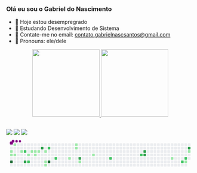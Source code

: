 ### Olá eu sou o Gabriel do Nascimento 

- 🔭 Hoje estou desempregrado
- 🌱 Estudando Desenvolvimento de Sistema
- 👯 Contate-me no email: contato.gabrielnascsantos@gmail.com
- 🤔 Pronouns: ele/dele
<div align="center">
  <a href="https://github.com/GabrieldoNascimentoSantos">
  <img height="180em" src="https://github-readme-stats.vercel.app/api?username=GabrieldoNascimentoSantos&show_icons=true&theme=dark&include_all_commits=true&count_private=true"/>
  <img height="180em" src="https://github-readme-stats.vercel.app/api/top-langs/?username=GabrieldoNascimentoSantos&layout=compact&langs_count=7&theme=dark"/>
    </div>
  
  ##

  <div>
  <a href="https://instagram.com/nascimento__biel" target="_blank"><img src="https://img.shields.io/badge/-Instagram-%23E4405F?style=for-the-badge&logo=instagram&logoColor=white" target="_blank"></a>
  <a href = "mailto:contato.gabrielnascsantos@gmail.com"><img src="https://img.shields.io/badge/-Gmail-%23333?style=for-the-badge&logo=gmail&logoColor=white" target="_blank"></a>
  <a href="https://www.linkedin.com/in/gabriel-nascimento-034242247" target="_blank"><img src="https://img.shields.io/badge/-LinkedIn-%230077B5?style=for-the-badge&logo=linkedin&logoColor=white" target="_blank"></a> 
  <svg viewBox="-16 -32 880 192" width="880" height="192" xmlns="http://www.w3.org/2000/svg"><desc>Generated with https://github.com/Platane/snk</desc><style>@keyframes c0{.32%{fill:var(--c1)}.34%,to{fill:var(--ce)}}@keyframes c1{1.66%{fill:var(--c1)}1.68%,to{fill:var(--ce)}}@keyframes c2{2%{fill:var(--c1)}2.02%,to{fill:var(--ce)}}@keyframes c3{95.64%{fill:var(--c4)}95.66%,to{fill:var(--ce)}}@keyframes c4{.66%{fill:var(--c1)}.68%,to{fill:var(--ce)}}@keyframes c5{2.33%{fill:var(--c1)}2.35%,to{fill:var(--ce)}}@keyframes c6{3.33%{fill:var(--c1)}3.35%,to{fill:var(--ce)}}@keyframes c7{55.84%{fill:var(--c2)}55.86%,to{fill:var(--ce)}}@keyframes c8{57.52%{fill:var(--c3)}57.54%,to{fill:var(--ce)}}@keyframes c9{10.36%{fill:var(--c1)}10.38%,to{fill:var(--ce)}}@keyframes ca{57.18%{fill:var(--c2)}57.2%,to{fill:var(--ce)}}@keyframes cb{5.01%{fill:var(--c1)}5.03%,to{fill:var(--ce)}}@keyframes cc{5.34%{fill:var(--c1)}5.36%,to{fill:var(--ce)}}@keyframes cd{9.69%{fill:var(--c1)}9.71%,to{fill:var(--ce)}}@keyframes ce{5.68%{fill:var(--c1)}5.7%,to{fill:var(--ce)}}@keyframes cf{60.53%{fill:var(--c3)}60.55%,to{fill:var(--ce)}}@keyframes cg{6.34%{fill:var(--c1)}6.36%,to{fill:var(--ce)}}@keyframes ch{7.35%{fill:var(--c1)}7.37%,to{fill:var(--ce)}}@keyframes ci{7.68%{fill:var(--c1)}7.7%,to{fill:var(--ce)}}@keyframes cj{53.17%{fill:var(--c2)}53.19%,to{fill:var(--ce)}}@keyframes ck{91.96%{fill:var(--c4)}91.98%,to{fill:var(--ce)}}@keyframes cl{51.5%{fill:var(--c2)}51.52%,to{fill:var(--ce)}}@keyframes cm{15.37%{fill:var(--c1)}15.39%,to{fill:var(--ce)}}@keyframes cn{21.39%{fill:var(--c1)}21.41%,to{fill:var(--ce)}}@keyframes co{21.06%{fill:var(--c1)}21.08%,to{fill:var(--ce)}}@keyframes cp{65.21%{fill:var(--c3)}65.23%,to{fill:var(--ce)}}@keyframes cq{16.71%{fill:var(--c1)}16.73%,to{fill:var(--ce)}}@keyframes cr{18.72%{fill:var(--c1)}18.74%,to{fill:var(--ce)}}@keyframes cs{45.47%{fill:var(--c2)}45.49%,to{fill:var(--ce)}}@keyframes ct{42.13%{fill:var(--c2)}42.15%,to{fill:var(--ce)}}@keyframes cu{72.23%{fill:var(--c3)}72.25%,to{fill:var(--ce)}}@keyframes cv{71.9%{fill:var(--c3)}71.92%,to{fill:var(--ce)}}@keyframes cw{32.1%{fill:var(--c1)}32.12%,to{fill:var(--ce)}}@keyframes cx{37.45%{fill:var(--c2)}37.47%,to{fill:var(--ce)}}@keyframes cy{36.78%{fill:var(--c2)}36.8%,to{fill:var(--ce)}}@keyframes cz{36.44%{fill:var(--c1)}36.46%,to{fill:var(--ce)}}@keyframes c10{76.91%{fill:var(--c3)}76.93%,to{fill:var(--ce)}}@keyframes c11{34.44%{fill:var(--c1)}34.46%,to{fill:var(--ce)}}@keyframes u0{.32%{transform:scale(0,1)}.34%,.66%{transform:scale(.05,1)}.68%,1.66%{transform:scale(.09,1)}1.68%,2%{transform:scale(.14,1)}2.02%,2.33%{transform:scale(.18,1)}2.35%,3.33%{transform:scale(.23,1)}3.35%,5.01%{transform:scale(.27,1)}5.03%,5.34%{transform:scale(.32,1)}5.36%,5.68%{transform:scale(.36,1)}5.7%,6.34%{transform:scale(.41,1)}6.36%,7.35%{transform:scale(.45,1)}7.37%,7.68%{transform:scale(.5,1)}7.7%,9.69%{transform:scale(.55,1)}10.36%,9.71%{transform:scale(.59,1)}10.38%,15.37%{transform:scale(.64,1)}15.39%,16.71%{transform:scale(.68,1)}16.73%,18.72%{transform:scale(.73,1)}18.74%,21.06%{transform:scale(.77,1)}21.08%,21.39%{transform:scale(.82,1)}21.41%,32.1%{transform:scale(.86,1)}32.12%,34.44%{transform:scale(.91,1)}34.46%,36.44%{transform:scale(.95,1)}36.46%,to{transform:scale(1,1)}}@keyframes u1{36.78%{transform:scale(0,1)}36.8%,37.45%{transform:scale(.13,1)}37.47%,42.13%{transform:scale(.25,1)}42.15%,45.47%{transform:scale(.38,1)}45.49%,51.5%{transform:scale(.5,1)}51.52%,53.17%{transform:scale(.63,1)}53.19%,55.84%{transform:scale(.75,1)}55.86%,57.18%{transform:scale(.88,1)}57.2%,to{transform:scale(1,1)}}@keyframes u2{57.52%{transform:scale(0,1)}57.54%,60.53%{transform:scale(.17,1)}60.55%,65.21%{transform:scale(.33,1)}65.23%,71.9%{transform:scale(.5,1)}71.92%,72.23%{transform:scale(.67,1)}72.25%,76.91%{transform:scale(.83,1)}76.93%,to{transform:scale(1,1)}}@keyframes u3{91.96%{transform:scale(0,1)}91.98%,95.64%{transform:scale(.5,1)}95.66%,to{transform:scale(1,1)}}@keyframes s0{0%,99.67%{transform:translate(0,-16px)}.33%{transform:translate(0,0)}.67%{transform:translate(16px,0)}1%{transform:translate(16px,16px)}1.34%{transform:translate(0,16px)}2.01%{transform:translate(0,48px)}3.01%{transform:translate(48px,48px)}3.68%{transform:translate(48px,16px)}4.68%{transform:translate(96px,16px)}5.02%{transform:translate(96px,32px)}53.85%,6.35%{transform:translate(160px,32px)}7.69%{transform:translate(160px,96px)}8.03%{transform:translate(144px,96px)}9.03%{transform:translate(144px,48px)}10.37%,56.52%{transform:translate(80px,48px)}10.7%{transform:translate(80px,32px)}14.72%{transform:translate(272px,32px)}15.38%{transform:translate(272px,64px)}16.05%{transform:translate(304px,64px)}16.39%{transform:translate(304px,80px)}18.06%{transform:translate(384px,80px)}19.4%{transform:translate(384px,16px)}21.07%{transform:translate(304px,16px)}21.4%{transform:translate(304px,0)}30.77%{transform:translate(752px,0)}32.11%{transform:translate(752px,64px)}33.11%,37.12%{transform:translate(800px,64px)}33.44%{transform:translate(800px,48px)}34.11%,35.45%{transform:translate(832px,48px)}34.45%,76.59%{transform:translate(832px,32px)}34.78%{transform:translate(848px,32px)}35.12%{transform:translate(848px,48px)}36.12%{transform:translate(832px,80px)}36.45%{transform:translate(816px,80px)}36.79%{transform:translate(816px,64px)}37.46%{transform:translate(800px,80px)}37.79%{transform:translate(784px,80px)}38.13%{transform:translate(784px,64px)}41.81%{transform:translate(608px,64px)}42.14%{transform:translate(608px,48px)}45.15%{transform:translate(464px,48px)}45.48%{transform:translate(464px,64px)}45.82%{transform:translate(448px,64px)}46.15%{transform:translate(448px,48px)}51.17%{transform:translate(208px,48px)}51.51%{transform:translate(208px,64px)}51.84%{transform:translate(192px,64px)}52.84%{transform:translate(192px,16px)}53.51%{transform:translate(160px,16px)}55.85%{transform:translate(64px,32px)}56.19%{transform:translate(64px,48px)}57.19%{transform:translate(80px,80px)}57.53%{transform:translate(64px,80px)}57.86%{transform:translate(64px,64px)}59.53%{transform:translate(144px,64px)}60.54%{transform:translate(144px,16px)}64.21%{transform:translate(320px,16px)}65.22%{transform:translate(320px,64px)}71.57%{transform:translate(624px,64px)}72.24%{transform:translate(624px,32px)}76.92%{transform:translate(832px,16px)}90.64%{transform:translate(176px,16px)}91.97%{transform:translate(176px,80px)}95.65%{transform:translate(0,80px)}95.99%{transform:translate(0,64px)}96.32%{transform:translate(16px,64px)}96.66%{transform:translate(16px,48px)}96.99%{transform:translate(32px,48px)}97.32%{transform:translate(32px,32px)}97.66%{transform:translate(48px,32px)}98.66%{transform:translate(48px,-16px)}}@keyframes s1{0%,99.67%{transform:translate(16px,-16px)}.33%{transform:translate(0,-16px)}.67%{transform:translate(0,0)}1%{transform:translate(16px,0)}1.34%{transform:translate(16px,16px)}1.67%{transform:translate(0,16px)}2.34%{transform:translate(0,48px)}3.34%{transform:translate(48px,48px)}4.01%{transform:translate(48px,16px)}5.02%{transform:translate(96px,16px)}5.35%{transform:translate(96px,32px)}54.18%,6.69%{transform:translate(160px,32px)}8.03%{transform:translate(160px,96px)}8.36%{transform:translate(144px,96px)}9.36%{transform:translate(144px,48px)}10.7%,56.86%{transform:translate(80px,48px)}11.04%{transform:translate(80px,32px)}15.05%{transform:translate(272px,32px)}15.72%{transform:translate(272px,64px)}16.39%{transform:translate(304px,64px)}16.72%{transform:translate(304px,80px)}18.39%{transform:translate(384px,80px)}19.73%{transform:translate(384px,16px)}21.4%{transform:translate(304px,16px)}21.74%{transform:translate(304px,0)}31.1%{transform:translate(752px,0)}32.44%{transform:translate(752px,64px)}33.44%,37.46%{transform:translate(800px,64px)}33.78%{transform:translate(800px,48px)}34.45%,35.79%{transform:translate(832px,48px)}34.78%,76.92%{transform:translate(832px,32px)}35.12%{transform:translate(848px,32px)}35.45%{transform:translate(848px,48px)}36.45%{transform:translate(832px,80px)}36.79%{transform:translate(816px,80px)}37.12%{transform:translate(816px,64px)}37.79%{transform:translate(800px,80px)}38.13%{transform:translate(784px,80px)}38.46%{transform:translate(784px,64px)}42.14%{transform:translate(608px,64px)}42.47%{transform:translate(608px,48px)}45.48%{transform:translate(464px,48px)}45.82%{transform:translate(464px,64px)}46.15%{transform:translate(448px,64px)}46.49%{transform:translate(448px,48px)}51.51%{transform:translate(208px,48px)}51.84%{transform:translate(208px,64px)}52.17%{transform:translate(192px,64px)}53.18%{transform:translate(192px,16px)}53.85%{transform:translate(160px,16px)}56.19%{transform:translate(64px,32px)}56.52%{transform:translate(64px,48px)}57.53%{transform:translate(80px,80px)}57.86%{transform:translate(64px,80px)}58.19%{transform:translate(64px,64px)}59.87%{transform:translate(144px,64px)}60.87%{transform:translate(144px,16px)}64.55%{transform:translate(320px,16px)}65.55%{transform:translate(320px,64px)}71.91%{transform:translate(624px,64px)}72.58%{transform:translate(624px,32px)}77.26%{transform:translate(832px,16px)}90.97%{transform:translate(176px,16px)}92.31%{transform:translate(176px,80px)}95.99%{transform:translate(0,80px)}96.32%{transform:translate(0,64px)}96.66%{transform:translate(16px,64px)}96.99%{transform:translate(16px,48px)}97.32%{transform:translate(32px,48px)}97.66%{transform:translate(32px,32px)}97.99%{transform:translate(48px,32px)}99%{transform:translate(48px,-16px)}}@keyframes s2{0%,99.67%{transform:translate(32px,-16px)}.67%{transform:translate(0,-16px)}1%{transform:translate(0,0)}1.34%{transform:translate(16px,0)}1.67%{transform:translate(16px,16px)}2.01%{transform:translate(0,16px)}2.68%{transform:translate(0,48px)}3.68%{transform:translate(48px,48px)}4.35%{transform:translate(48px,16px)}5.35%{transform:translate(96px,16px)}5.69%{transform:translate(96px,32px)}54.52%,7.02%{transform:translate(160px,32px)}8.36%{transform:translate(160px,96px)}8.7%{transform:translate(144px,96px)}9.7%{transform:translate(144px,48px)}11.04%,57.19%{transform:translate(80px,48px)}11.37%{transform:translate(80px,32px)}15.38%{transform:translate(272px,32px)}16.05%{transform:translate(272px,64px)}16.72%{transform:translate(304px,64px)}17.06%{transform:translate(304px,80px)}18.73%{transform:translate(384px,80px)}20.07%{transform:translate(384px,16px)}21.74%{transform:translate(304px,16px)}22.07%{transform:translate(304px,0)}31.44%{transform:translate(752px,0)}32.78%{transform:translate(752px,64px)}33.78%,37.79%{transform:translate(800px,64px)}34.11%{transform:translate(800px,48px)}34.78%,36.12%{transform:translate(832px,48px)}35.12%,77.26%{transform:translate(832px,32px)}35.45%{transform:translate(848px,32px)}35.79%{transform:translate(848px,48px)}36.79%{transform:translate(832px,80px)}37.12%{transform:translate(816px,80px)}37.46%{transform:translate(816px,64px)}38.13%{transform:translate(800px,80px)}38.46%{transform:translate(784px,80px)}38.8%{transform:translate(784px,64px)}42.47%{transform:translate(608px,64px)}42.81%{transform:translate(608px,48px)}45.82%{transform:translate(464px,48px)}46.15%{transform:translate(464px,64px)}46.49%{transform:translate(448px,64px)}46.82%{transform:translate(448px,48px)}51.84%{transform:translate(208px,48px)}52.17%{transform:translate(208px,64px)}52.51%{transform:translate(192px,64px)}53.51%{transform:translate(192px,16px)}54.18%{transform:translate(160px,16px)}56.52%{transform:translate(64px,32px)}56.86%{transform:translate(64px,48px)}57.86%{transform:translate(80px,80px)}58.19%{transform:translate(64px,80px)}58.53%{transform:translate(64px,64px)}60.2%{transform:translate(144px,64px)}61.2%{transform:translate(144px,16px)}64.88%{transform:translate(320px,16px)}65.89%{transform:translate(320px,64px)}72.24%{transform:translate(624px,64px)}72.91%{transform:translate(624px,32px)}77.59%{transform:translate(832px,16px)}91.3%{transform:translate(176px,16px)}92.64%{transform:translate(176px,80px)}96.32%{transform:translate(0,80px)}96.66%{transform:translate(0,64px)}96.99%{transform:translate(16px,64px)}97.32%{transform:translate(16px,48px)}97.66%{transform:translate(32px,48px)}97.99%{transform:translate(32px,32px)}98.33%{transform:translate(48px,32px)}99.33%{transform:translate(48px,-16px)}}@keyframes s3{0%,99.67%{transform:translate(48px,-16px)}1%{transform:translate(0,-16px)}1.34%{transform:translate(0,0)}1.67%{transform:translate(16px,0)}2.01%{transform:translate(16px,16px)}2.34%{transform:translate(0,16px)}3.01%{transform:translate(0,48px)}4.01%{transform:translate(48px,48px)}4.68%{transform:translate(48px,16px)}5.69%{transform:translate(96px,16px)}6.02%{transform:translate(96px,32px)}54.85%,7.36%{transform:translate(160px,32px)}8.7%{transform:translate(160px,96px)}9.03%{transform:translate(144px,96px)}10.03%{transform:translate(144px,48px)}11.37%,57.53%{transform:translate(80px,48px)}11.71%{transform:translate(80px,32px)}15.72%{transform:translate(272px,32px)}16.39%{transform:translate(272px,64px)}17.06%{transform:translate(304px,64px)}17.39%{transform:translate(304px,80px)}19.06%{transform:translate(384px,80px)}20.4%{transform:translate(384px,16px)}22.07%{transform:translate(304px,16px)}22.41%{transform:translate(304px,0)}31.77%{transform:translate(752px,0)}33.11%{transform:translate(752px,64px)}34.11%,38.13%{transform:translate(800px,64px)}34.45%{transform:translate(800px,48px)}35.12%,36.45%{transform:translate(832px,48px)}35.45%,77.59%{transform:translate(832px,32px)}35.79%{transform:translate(848px,32px)}36.12%{transform:translate(848px,48px)}37.12%{transform:translate(832px,80px)}37.46%{transform:translate(816px,80px)}37.79%{transform:translate(816px,64px)}38.46%{transform:translate(800px,80px)}38.8%{transform:translate(784px,80px)}39.13%{transform:translate(784px,64px)}42.81%{transform:translate(608px,64px)}43.14%{transform:translate(608px,48px)}46.15%{transform:translate(464px,48px)}46.49%{transform:translate(464px,64px)}46.82%{transform:translate(448px,64px)}47.16%{transform:translate(448px,48px)}52.17%{transform:translate(208px,48px)}52.51%{transform:translate(208px,64px)}52.84%{transform:translate(192px,64px)}53.85%{transform:translate(192px,16px)}54.52%{transform:translate(160px,16px)}56.86%{transform:translate(64px,32px)}57.19%{transform:translate(64px,48px)}58.19%{transform:translate(80px,80px)}58.53%{transform:translate(64px,80px)}58.86%{transform:translate(64px,64px)}60.54%{transform:translate(144px,64px)}61.54%{transform:translate(144px,16px)}65.22%{transform:translate(320px,16px)}66.22%{transform:translate(320px,64px)}72.58%{transform:translate(624px,64px)}73.24%{transform:translate(624px,32px)}77.93%{transform:translate(832px,16px)}91.64%{transform:translate(176px,16px)}92.98%{transform:translate(176px,80px)}96.66%{transform:translate(0,80px)}96.99%{transform:translate(0,64px)}97.32%{transform:translate(16px,64px)}97.66%{transform:translate(16px,48px)}97.99%{transform:translate(32px,48px)}98.33%{transform:translate(32px,32px)}98.66%{transform:translate(48px,32px)}}:root{--cb:#1b1f230a;--cs:purple;--ce:#ebedf0;--c0:#ebedf0;--c1:#9be9a8;--c2:#40c463;--c3:#30a14e;--c4:#216e39}@media (prefers-color-scheme:dark){:root{--cb:#1b1f230a;--cs:purple;--ce:#161b22;--c1:#01311f;--c2:#034525;--c3:#0f6d31;--c4:#00c647}}.c{shape-rendering:geometricPrecision;fill:var(--ce);stroke-width:1px;stroke:var(--cb);animation:none 29900ms linear infinite}.c.c0,.c.c1,.c.c2{fill:var(--c1);animation-name:c0}.c.c1,.c.c2{animation-name:c1}.c.c2{animation-name:c2}.c.c3{fill:var(--c4);animation-name:c3}.c.c4,.c.c5,.c.c6{fill:var(--c1);animation-name:c4}.c.c5,.c.c6{animation-name:c5}.c.c6{animation-name:c6}.c.c7{fill:var(--c2);animation-name:c7}.c.c8{fill:var(--c3);animation-name:c8}.c.c9{fill:var(--c1);animation-name:c9}.c.ca{fill:var(--c2);animation-name:ca}.c.cb{fill:var(--c1);animation-name:cb}.c.cc,.c.cd,.c.ce{fill:var(--c1);animation-name:cc}.c.cd,.c.ce{animation-name:cd}.c.ce{animation-name:ce}.c.cf{fill:var(--c3);animation-name:cf}.c.cg,.c.ch,.c.ci{fill:var(--c1);animation-name:cg}.c.ch,.c.ci{animation-name:ch}.c.ci{animation-name:ci}.c.cj{fill:var(--c2);animation-name:cj}.c.ck{fill:var(--c4);animation-name:ck}.c.cl{fill:var(--c2);animation-name:cl}.c.cm,.c.cn,.c.co{fill:var(--c1);animation-name:cm}.c.cn,.c.co{animation-name:cn}.c.co{animation-name:co}.c.cp{fill:var(--c3);animation-name:cp}.c.cq,.c.cr{fill:var(--c1);animation-name:cq}.c.cr{animation-name:cr}.c.cs,.c.ct{fill:var(--c2);animation-name:cs}.c.ct{animation-name:ct}.c.cu,.c.cv{fill:var(--c3);animation-name:cu}.c.cv{animation-name:cv}.c.cw{fill:var(--c1);animation-name:cw}.c.cx,.c.cy{fill:var(--c2);animation-name:cx}.c.cy{animation-name:cy}.c.cz{fill:var(--c1);animation-name:cz}.c.c10{fill:var(--c3);animation-name:c10}.c.c11{fill:var(--c1);animation-name:c11}.s,.u{animation:none linear 29900ms infinite}.u,.u.u0{transform-origin:0 0}.u{transform:scale(0,1)}.u.u0{fill:var(--c1);animation-name:u0}.u.u1{fill:var(--c2);animation-name:u1;transform-origin:490.9px 0}.u.u2{fill:var(--c3);animation-name:u2;transform-origin:669.5px 0}.u.u3{fill:var(--c4);animation-name:u3;transform-origin:803.4px 0}.s{shape-rendering:geometricPrecision;fill:var(--cs)}.s.s0{transform:translate(0,-16px);animation-name:s0}.s.s1{transform:translate(16px,-16px);animation-name:s1}.s.s2{transform:translate(32px,-16px);animation-name:s2}.s.s3{transform:translate(48px,-16px);animation-name:s3}</style><rect class="c c0" x="2" y="2" rx="2" ry="2" width="12" height="12"/><rect class="c" x="2" y="18" rx="2" ry="2" width="12" height="12"/><rect class="c c1" x="2" y="34" rx="2" ry="2" width="12" height="12"/><rect class="c c2" x="2" y="50" rx="2" ry="2" width="12" height="12"/><rect class="c" x="2" y="66" rx="2" ry="2" width="12" height="12"/><rect class="c c3" x="2" y="82" rx="2" ry="2" width="12" height="12"/><rect class="c" x="2" y="98" rx="2" ry="2" width="12" height="12"/><rect class="c c4" x="18" y="2" rx="2" ry="2" width="12" height="12"/><rect class="c" x="18" y="18" rx="2" ry="2" width="12" height="12"/><rect class="c" x="18" y="34" rx="2" ry="2" width="12" height="12"/><rect class="c c5" x="18" y="50" rx="2" ry="2" width="12" height="12"/><rect class="c" x="18" y="66" rx="2" ry="2" width="12" height="12"/><rect class="c" x="18" y="82" rx="2" ry="2" width="12" height="12"/><rect class="c" x="18" y="98" rx="2" ry="2" width="12" height="12"/><rect class="c" x="34" y="2" rx="2" ry="2" width="12" height="12"/><rect class="c" x="34" y="18" rx="2" ry="2" width="12" height="12"/><rect class="c" x="34" y="34" rx="2" ry="2" width="12" height="12"/><rect class="c" x="34" y="50" rx="2" ry="2" width="12" height="12"/><rect class="c" x="34" y="66" rx="2" ry="2" width="12" height="12"/><rect class="c" x="34" y="82" rx="2" ry="2" width="12" height="12"/><rect class="c" x="34" y="98" rx="2" ry="2" width="12" height="12"/><rect class="c" x="50" y="2" rx="2" ry="2" width="12" height="12"/><rect class="c" x="50" y="18" rx="2" ry="2" width="12" height="12"/><rect class="c c6" x="50" y="34" rx="2" ry="2" width="12" height="12"/><rect class="c" x="50" y="50" rx="2" ry="2" width="12" height="12"/><rect class="c" x="50" y="66" rx="2" ry="2" width="12" height="12"/><rect class="c" x="50" y="82" rx="2" ry="2" width="12" height="12"/><rect class="c" x="50" y="98" rx="2" ry="2" width="12" height="12"/><rect class="c" x="66" y="2" rx="2" ry="2" width="12" height="12"/><rect class="c" x="66" y="18" rx="2" ry="2" width="12" height="12"/><rect class="c c7" x="66" y="34" rx="2" ry="2" width="12" height="12"/><rect class="c" x="66" y="50" rx="2" ry="2" width="12" height="12"/><rect class="c" x="66" y="66" rx="2" ry="2" width="12" height="12"/><rect class="c c8" x="66" y="82" rx="2" ry="2" width="12" height="12"/><rect class="c" x="66" y="98" rx="2" ry="2" width="12" height="12"/><rect class="c" x="82" y="2" rx="2" ry="2" width="12" height="12"/><rect class="c" x="82" y="18" rx="2" ry="2" width="12" height="12"/><rect class="c" x="82" y="34" rx="2" ry="2" width="12" height="12"/><rect class="c c9" x="82" y="50" rx="2" ry="2" width="12" height="12"/><rect class="c" x="82" y="66" rx="2" ry="2" width="12" height="12"/><rect class="c ca" x="82" y="82" rx="2" ry="2" width="12" height="12"/><rect class="c" x="82" y="98" rx="2" ry="2" width="12" height="12"/><rect class="c" x="98" y="2" rx="2" ry="2" width="12" height="12"/><rect class="c" x="98" y="18" rx="2" ry="2" width="12" height="12"/><rect class="c cb" x="98" y="34" rx="2" ry="2" width="12" height="12"/><rect class="c" x="98" y="50" rx="2" ry="2" width="12" height="12"/><rect class="c" x="98" y="66" rx="2" ry="2" width="12" height="12"/><rect class="c" x="98" y="82" rx="2" ry="2" width="12" height="12"/><rect class="c" x="98" y="98" rx="2" ry="2" width="12" height="12"/><rect class="c" x="114" y="2" rx="2" ry="2" width="12" height="12"/><rect class="c" x="114" y="18" rx="2" ry="2" width="12" height="12"/><rect class="c cc" x="114" y="34" rx="2" ry="2" width="12" height="12"/><rect class="c cd" x="114" y="50" rx="2" ry="2" width="12" height="12"/><rect class="c" x="114" y="66" rx="2" ry="2" width="12" height="12"/><rect class="c" x="114" y="82" rx="2" ry="2" width="12" height="12"/><rect class="c" x="114" y="98" rx="2" ry="2" width="12" height="12"/><rect class="c" x="130" y="2" rx="2" ry="2" width="12" height="12"/><rect class="c" x="130" y="18" rx="2" ry="2" width="12" height="12"/><rect class="c ce" x="130" y="34" rx="2" ry="2" width="12" height="12"/><rect class="c" x="130" y="50" rx="2" ry="2" width="12" height="12"/><rect class="c" x="130" y="66" rx="2" ry="2" width="12" height="12"/><rect class="c" x="130" y="82" rx="2" ry="2" width="12" height="12"/><rect class="c" x="130" y="98" rx="2" ry="2" width="12" height="12"/><rect class="c" x="146" y="2" rx="2" ry="2" width="12" height="12"/><rect class="c cf" x="146" y="18" rx="2" ry="2" width="12" height="12"/><rect class="c" x="146" y="34" rx="2" ry="2" width="12" height="12"/><rect class="c" x="146" y="50" rx="2" ry="2" width="12" height="12"/><rect class="c" x="146" y="66" rx="2" ry="2" width="12" height="12"/><rect class="c" x="146" y="82" rx="2" ry="2" width="12" height="12"/><rect class="c" x="146" y="98" rx="2" ry="2" width="12" height="12"/><rect class="c" x="162" y="2" rx="2" ry="2" width="12" height="12"/><rect class="c" x="162" y="18" rx="2" ry="2" width="12" height="12"/><rect class="c cg" x="162" y="34" rx="2" ry="2" width="12" height="12"/><rect class="c" x="162" y="50" rx="2" ry="2" width="12" height="12"/><rect class="c" x="162" y="66" rx="2" ry="2" width="12" height="12"/><rect class="c ch" x="162" y="82" rx="2" ry="2" width="12" height="12"/><rect class="c ci" x="162" y="98" rx="2" ry="2" width="12" height="12"/><rect class="c" x="178" y="2" rx="2" ry="2" width="12" height="12"/><rect class="c cj" x="178" y="18" rx="2" ry="2" width="12" height="12"/><rect class="c" x="178" y="34" rx="2" ry="2" width="12" height="12"/><rect class="c" x="178" y="50" rx="2" ry="2" width="12" height="12"/><rect class="c" x="178" y="66" rx="2" ry="2" width="12" height="12"/><rect class="c ck" x="178" y="82" rx="2" ry="2" width="12" height="12"/><rect class="c" x="178" y="98" rx="2" ry="2" width="12" height="12"/><rect class="c" x="194" y="2" rx="2" ry="2" width="12" height="12"/><rect class="c" x="194" y="18" rx="2" ry="2" width="12" height="12"/><rect class="c" x="194" y="34" rx="2" ry="2" width="12" height="12"/><rect class="c" x="194" y="50" rx="2" ry="2" width="12" height="12"/><rect class="c" x="194" y="66" rx="2" ry="2" width="12" height="12"/><rect class="c" x="194" y="82" rx="2" ry="2" width="12" height="12"/><rect class="c" x="194" y="98" rx="2" ry="2" width="12" height="12"/><rect class="c" x="210" y="2" rx="2" ry="2" width="12" height="12"/><rect class="c" x="210" y="18" rx="2" ry="2" width="12" height="12"/><rect class="c" x="210" y="34" rx="2" ry="2" width="12" height="12"/><rect class="c" x="210" y="50" rx="2" ry="2" width="12" height="12"/><rect class="c cl" x="210" y="66" rx="2" ry="2" width="12" height="12"/><rect class="c" x="210" y="82" rx="2" ry="2" width="12" height="12"/><rect class="c" x="210" y="98" rx="2" ry="2" width="12" height="12"/><rect class="c" x="226" y="2" rx="2" ry="2" width="12" height="12"/><rect class="c" x="226" y="18" rx="2" ry="2" width="12" height="12"/><rect class="c" x="226" y="34" rx="2" ry="2" width="12" height="12"/><rect class="c" x="226" y="50" rx="2" ry="2" width="12" height="12"/><rect class="c" x="226" y="66" rx="2" ry="2" width="12" height="12"/><rect class="c" x="226" y="82" rx="2" ry="2" width="12" height="12"/><rect class="c" x="226" y="98" rx="2" ry="2" width="12" height="12"/><rect class="c" x="242" y="2" rx="2" ry="2" width="12" height="12"/><rect class="c" x="242" y="18" rx="2" ry="2" width="12" height="12"/><rect class="c" x="242" y="34" rx="2" ry="2" width="12" height="12"/><rect class="c" x="242" y="50" rx="2" ry="2" width="12" height="12"/><rect class="c" x="242" y="66" rx="2" ry="2" width="12" height="12"/><rect class="c" x="242" y="82" rx="2" ry="2" width="12" height="12"/><rect class="c" x="242" y="98" rx="2" ry="2" width="12" height="12"/><rect class="c" x="258" y="2" rx="2" ry="2" width="12" height="12"/><rect class="c" x="258" y="18" rx="2" ry="2" width="12" height="12"/><rect class="c" x="258" y="34" rx="2" ry="2" width="12" height="12"/><rect class="c" x="258" y="50" rx="2" ry="2" width="12" height="12"/><rect class="c" x="258" y="66" rx="2" ry="2" width="12" height="12"/><rect class="c" x="258" y="82" rx="2" ry="2" width="12" height="12"/><rect class="c" x="258" y="98" rx="2" ry="2" width="12" height="12"/><rect class="c" x="274" y="2" rx="2" ry="2" width="12" height="12"/><rect class="c" x="274" y="18" rx="2" ry="2" width="12" height="12"/><rect class="c" x="274" y="34" rx="2" ry="2" width="12" height="12"/><rect class="c" x="274" y="50" rx="2" ry="2" width="12" height="12"/><rect class="c cm" x="274" y="66" rx="2" ry="2" width="12" height="12"/><rect class="c" x="274" y="82" rx="2" ry="2" width="12" height="12"/><rect class="c" x="274" y="98" rx="2" ry="2" width="12" height="12"/><rect class="c" x="290" y="2" rx="2" ry="2" width="12" height="12"/><rect class="c" x="290" y="18" rx="2" ry="2" width="12" height="12"/><rect class="c" x="290" y="34" rx="2" ry="2" width="12" height="12"/><rect class="c" x="290" y="50" rx="2" ry="2" width="12" height="12"/><rect class="c" x="290" y="66" rx="2" ry="2" width="12" height="12"/><rect class="c" x="290" y="82" rx="2" ry="2" width="12" height="12"/><rect class="c" x="290" y="98" rx="2" ry="2" width="12" height="12"/><rect class="c cn" x="306" y="2" rx="2" ry="2" width="12" height="12"/><rect class="c co" x="306" y="18" rx="2" ry="2" width="12" height="12"/><rect class="c" x="306" y="34" rx="2" ry="2" width="12" height="12"/><rect class="c" x="306" y="50" rx="2" ry="2" width="12" height="12"/><rect class="c" x="306" y="66" rx="2" ry="2" width="12" height="12"/><rect class="c" x="306" y="82" rx="2" ry="2" width="12" height="12"/><rect class="c" x="306" y="98" rx="2" ry="2" width="12" height="12"/><rect class="c" x="322" y="2" rx="2" ry="2" width="12" height="12"/><rect class="c" x="322" y="18" rx="2" ry="2" width="12" height="12"/><rect class="c" x="322" y="34" rx="2" ry="2" width="12" height="12"/><rect class="c" x="322" y="50" rx="2" ry="2" width="12" height="12"/><rect class="c cp" x="322" y="66" rx="2" ry="2" width="12" height="12"/><rect class="c cq" x="322" y="82" rx="2" ry="2" width="12" height="12"/><rect class="c" x="322" y="98" rx="2" ry="2" width="12" height="12"/><rect class="c" x="338" y="2" rx="2" ry="2" width="12" height="12"/><rect class="c" x="338" y="18" rx="2" ry="2" width="12" height="12"/><rect class="c" x="338" y="34" rx="2" ry="2" width="12" height="12"/><rect class="c" x="338" y="50" rx="2" ry="2" width="12" height="12"/><rect class="c" x="338" y="66" rx="2" ry="2" width="12" height="12"/><rect class="c" x="338" y="82" rx="2" ry="2" width="12" height="12"/><rect class="c" x="338" y="98" rx="2" ry="2" width="12" height="12"/><rect class="c" x="354" y="2" rx="2" ry="2" width="12" height="12"/><rect class="c" x="354" y="18" rx="2" ry="2" width="12" height="12"/><rect class="c" x="354" y="34" rx="2" ry="2" width="12" height="12"/><rect class="c" x="354" y="50" rx="2" ry="2" width="12" height="12"/><rect class="c" x="354" y="66" rx="2" ry="2" width="12" height="12"/><rect class="c" x="354" y="82" rx="2" ry="2" width="12" height="12"/><rect class="c" x="354" y="98" rx="2" ry="2" width="12" height="12"/><rect class="c" x="370" y="2" rx="2" ry="2" width="12" height="12"/><rect class="c" x="370" y="18" rx="2" ry="2" width="12" height="12"/><rect class="c" x="370" y="34" rx="2" ry="2" width="12" height="12"/><rect class="c" x="370" y="50" rx="2" ry="2" width="12" height="12"/><rect class="c" x="370" y="66" rx="2" ry="2" width="12" height="12"/><rect class="c" x="370" y="82" rx="2" ry="2" width="12" height="12"/><rect class="c" x="370" y="98" rx="2" ry="2" width="12" height="12"/><rect class="c" x="386" y="2" rx="2" ry="2" width="12" height="12"/><rect class="c" x="386" y="18" rx="2" ry="2" width="12" height="12"/><rect class="c" x="386" y="34" rx="2" ry="2" width="12" height="12"/><rect class="c cr" x="386" y="50" rx="2" ry="2" width="12" height="12"/><rect class="c" x="386" y="66" rx="2" ry="2" width="12" height="12"/><rect class="c" x="386" y="82" rx="2" ry="2" width="12" height="12"/><rect class="c" x="386" y="98" rx="2" ry="2" width="12" height="12"/><rect class="c" x="402" y="2" rx="2" ry="2" width="12" height="12"/><rect class="c" x="402" y="18" rx="2" ry="2" width="12" height="12"/><rect class="c" x="402" y="34" rx="2" ry="2" width="12" height="12"/><rect class="c" x="402" y="50" rx="2" ry="2" width="12" height="12"/><rect class="c" x="402" y="66" rx="2" ry="2" width="12" height="12"/><rect class="c" x="402" y="82" rx="2" ry="2" width="12" height="12"/><rect class="c" x="402" y="98" rx="2" ry="2" width="12" height="12"/><rect class="c" x="418" y="2" rx="2" ry="2" width="12" height="12"/><rect class="c" x="418" y="18" rx="2" ry="2" width="12" height="12"/><rect class="c" x="418" y="34" rx="2" ry="2" width="12" height="12"/><rect class="c" x="418" y="50" rx="2" ry="2" width="12" height="12"/><rect class="c" x="418" y="66" rx="2" ry="2" width="12" height="12"/><rect class="c" x="418" y="82" rx="2" ry="2" width="12" height="12"/><rect class="c" x="418" y="98" rx="2" ry="2" width="12" height="12"/><rect class="c" x="434" y="2" rx="2" ry="2" width="12" height="12"/><rect class="c" x="434" y="18" rx="2" ry="2" width="12" height="12"/><rect class="c" x="434" y="34" rx="2" ry="2" width="12" height="12"/><rect class="c" x="434" y="50" rx="2" ry="2" width="12" height="12"/><rect class="c" x="434" y="66" rx="2" ry="2" width="12" height="12"/><rect class="c" x="434" y="82" rx="2" ry="2" width="12" height="12"/><rect class="c" x="434" y="98" rx="2" ry="2" width="12" height="12"/><rect class="c" x="450" y="2" rx="2" ry="2" width="12" height="12"/><rect class="c" x="450" y="18" rx="2" ry="2" width="12" height="12"/><rect class="c" x="450" y="34" rx="2" ry="2" width="12" height="12"/><rect class="c" x="450" y="50" rx="2" ry="2" width="12" height="12"/><rect class="c" x="450" y="66" rx="2" ry="2" width="12" height="12"/><rect class="c" x="450" y="82" rx="2" ry="2" width="12" height="12"/><rect class="c" x="450" y="98" rx="2" ry="2" width="12" height="12"/><rect class="c" x="466" y="2" rx="2" ry="2" width="12" height="12"/><rect class="c" x="466" y="18" rx="2" ry="2" width="12" height="12"/><rect class="c" x="466" y="34" rx="2" ry="2" width="12" height="12"/><rect class="c" x="466" y="50" rx="2" ry="2" width="12" height="12"/><rect class="c cs" x="466" y="66" rx="2" ry="2" width="12" height="12"/><rect class="c" x="466" y="82" rx="2" ry="2" width="12" height="12"/><rect class="c" x="466" y="98" rx="2" ry="2" width="12" height="12"/><rect class="c" x="482" y="2" rx="2" ry="2" width="12" height="12"/><rect class="c" x="482" y="18" rx="2" ry="2" width="12" height="12"/><rect class="c" x="482" y="34" rx="2" ry="2" width="12" height="12"/><rect class="c" x="482" y="50" rx="2" ry="2" width="12" height="12"/><rect class="c" x="482" y="66" rx="2" ry="2" width="12" height="12"/><rect class="c" x="482" y="82" rx="2" ry="2" width="12" height="12"/><rect class="c" x="482" y="98" rx="2" ry="2" width="12" height="12"/><rect class="c" x="498" y="2" rx="2" ry="2" width="12" height="12"/><rect class="c" x="498" y="18" rx="2" ry="2" width="12" height="12"/><rect class="c" x="498" y="34" rx="2" ry="2" width="12" height="12"/><rect class="c" x="498" y="50" rx="2" ry="2" width="12" height="12"/><rect class="c" x="498" y="66" rx="2" ry="2" width="12" height="12"/><rect class="c" x="498" y="82" rx="2" ry="2" width="12" height="12"/><rect class="c" x="498" y="98" rx="2" ry="2" width="12" height="12"/><rect class="c" x="514" y="2" rx="2" ry="2" width="12" height="12"/><rect class="c" x="514" y="18" rx="2" ry="2" width="12" height="12"/><rect class="c" x="514" y="34" rx="2" ry="2" width="12" height="12"/><rect class="c" x="514" y="50" rx="2" ry="2" width="12" height="12"/><rect class="c" x="514" y="66" rx="2" ry="2" width="12" height="12"/><rect class="c" x="514" y="82" rx="2" ry="2" width="12" height="12"/><rect class="c" x="514" y="98" rx="2" ry="2" width="12" height="12"/><rect class="c" x="530" y="2" rx="2" ry="2" width="12" height="12"/><rect class="c" x="530" y="18" rx="2" ry="2" width="12" height="12"/><rect class="c" x="530" y="34" rx="2" ry="2" width="12" height="12"/><rect class="c" x="530" y="50" rx="2" ry="2" width="12" height="12"/><rect class="c" x="530" y="66" rx="2" ry="2" width="12" height="12"/><rect class="c" x="530" y="82" rx="2" ry="2" width="12" height="12"/><rect class="c" x="530" y="98" rx="2" ry="2" width="12" height="12"/><rect class="c" x="546" y="2" rx="2" ry="2" width="12" height="12"/><rect class="c" x="546" y="18" rx="2" ry="2" width="12" height="12"/><rect class="c" x="546" y="34" rx="2" ry="2" width="12" height="12"/><rect class="c" x="546" y="50" rx="2" ry="2" width="12" height="12"/><rect class="c" x="546" y="66" rx="2" ry="2" width="12" height="12"/><rect class="c" x="546" y="82" rx="2" ry="2" width="12" height="12"/><rect class="c" x="546" y="98" rx="2" ry="2" width="12" height="12"/><rect class="c" x="562" y="2" rx="2" ry="2" width="12" height="12"/><rect class="c" x="562" y="18" rx="2" ry="2" width="12" height="12"/><rect class="c" x="562" y="34" rx="2" ry="2" width="12" height="12"/><rect class="c" x="562" y="50" rx="2" ry="2" width="12" height="12"/><rect class="c" x="562" y="66" rx="2" ry="2" width="12" height="12"/><rect class="c" x="562" y="82" rx="2" ry="2" width="12" height="12"/><rect class="c" x="562" y="98" rx="2" ry="2" width="12" height="12"/><rect class="c" x="578" y="2" rx="2" ry="2" width="12" height="12"/><rect class="c" x="578" y="18" rx="2" ry="2" width="12" height="12"/><rect class="c" x="578" y="34" rx="2" ry="2" width="12" height="12"/><rect class="c" x="578" y="50" rx="2" ry="2" width="12" height="12"/><rect class="c" x="578" y="66" rx="2" ry="2" width="12" height="12"/><rect class="c" x="578" y="82" rx="2" ry="2" width="12" height="12"/><rect class="c" x="578" y="98" rx="2" ry="2" width="12" height="12"/><rect class="c" x="594" y="2" rx="2" ry="2" width="12" height="12"/><rect class="c" x="594" y="18" rx="2" ry="2" width="12" height="12"/><rect class="c" x="594" y="34" rx="2" ry="2" width="12" height="12"/><rect class="c" x="594" y="50" rx="2" ry="2" width="12" height="12"/><rect class="c" x="594" y="66" rx="2" ry="2" width="12" height="12"/><rect class="c" x="594" y="82" rx="2" ry="2" width="12" height="12"/><rect class="c" x="594" y="98" rx="2" ry="2" width="12" height="12"/><rect class="c" x="610" y="2" rx="2" ry="2" width="12" height="12"/><rect class="c" x="610" y="18" rx="2" ry="2" width="12" height="12"/><rect class="c" x="610" y="34" rx="2" ry="2" width="12" height="12"/><rect class="c ct" x="610" y="50" rx="2" ry="2" width="12" height="12"/><rect class="c" x="610" y="66" rx="2" ry="2" width="12" height="12"/><rect class="c" x="610" y="82" rx="2" ry="2" width="12" height="12"/><rect class="c" x="610" y="98" rx="2" ry="2" width="12" height="12"/><rect class="c" x="626" y="2" rx="2" ry="2" width="12" height="12"/><rect class="c" x="626" y="18" rx="2" ry="2" width="12" height="12"/><rect class="c cu" x="626" y="34" rx="2" ry="2" width="12" height="12"/><rect class="c cv" x="626" y="50" rx="2" ry="2" width="12" height="12"/><rect class="c" x="626" y="66" rx="2" ry="2" width="12" height="12"/><rect class="c" x="626" y="82" rx="2" ry="2" width="12" height="12"/><rect class="c" x="626" y="98" rx="2" ry="2" width="12" height="12"/><rect class="c" x="642" y="2" rx="2" ry="2" width="12" height="12"/><rect class="c" x="642" y="18" rx="2" ry="2" width="12" height="12"/><rect class="c" x="642" y="34" rx="2" ry="2" width="12" height="12"/><rect class="c" x="642" y="50" rx="2" ry="2" width="12" height="12"/><rect class="c" x="642" y="66" rx="2" ry="2" width="12" height="12"/><rect class="c" x="642" y="82" rx="2" ry="2" width="12" height="12"/><rect class="c" x="642" y="98" rx="2" ry="2" width="12" height="12"/><rect class="c" x="658" y="2" rx="2" ry="2" width="12" height="12"/><rect class="c" x="658" y="18" rx="2" ry="2" width="12" height="12"/><rect class="c" x="658" y="34" rx="2" ry="2" width="12" height="12"/><rect class="c" x="658" y="50" rx="2" ry="2" width="12" height="12"/><rect class="c" x="658" y="66" rx="2" ry="2" width="12" height="12"/><rect class="c" x="658" y="82" rx="2" ry="2" width="12" height="12"/><rect class="c" x="658" y="98" rx="2" ry="2" width="12" height="12"/><rect class="c" x="674" y="2" rx="2" ry="2" width="12" height="12"/><rect class="c" x="674" y="18" rx="2" ry="2" width="12" height="12"/><rect class="c" x="674" y="34" rx="2" ry="2" width="12" height="12"/><rect class="c" x="674" y="50" rx="2" ry="2" width="12" height="12"/><rect class="c" x="674" y="66" rx="2" ry="2" width="12" height="12"/><rect class="c" x="674" y="82" rx="2" ry="2" width="12" height="12"/><rect class="c" x="674" y="98" rx="2" ry="2" width="12" height="12"/><rect class="c" x="690" y="2" rx="2" ry="2" width="12" height="12"/><rect class="c" x="690" y="18" rx="2" ry="2" width="12" height="12"/><rect class="c" x="690" y="34" rx="2" ry="2" width="12" height="12"/><rect class="c" x="690" y="50" rx="2" ry="2" width="12" height="12"/><rect class="c" x="690" y="66" rx="2" ry="2" width="12" height="12"/><rect class="c" x="690" y="82" rx="2" ry="2" width="12" height="12"/><rect class="c" x="690" y="98" rx="2" ry="2" width="12" height="12"/><rect class="c" x="706" y="2" rx="2" ry="2" width="12" height="12"/><rect class="c" x="706" y="18" rx="2" ry="2" width="12" height="12"/><rect class="c" x="706" y="34" rx="2" ry="2" width="12" height="12"/><rect class="c" x="706" y="50" rx="2" ry="2" width="12" height="12"/><rect class="c" x="706" y="66" rx="2" ry="2" width="12" height="12"/><rect class="c" x="706" y="82" rx="2" ry="2" width="12" height="12"/><rect class="c" x="706" y="98" rx="2" ry="2" width="12" height="12"/><rect class="c" x="722" y="2" rx="2" ry="2" width="12" height="12"/><rect class="c" x="722" y="18" rx="2" ry="2" width="12" height="12"/><rect class="c" x="722" y="34" rx="2" ry="2" width="12" height="12"/><rect class="c" x="722" y="50" rx="2" ry="2" width="12" height="12"/><rect class="c" x="722" y="66" rx="2" ry="2" width="12" height="12"/><rect class="c" x="722" y="82" rx="2" ry="2" width="12" height="12"/><rect class="c" x="722" y="98" rx="2" ry="2" width="12" height="12"/><rect class="c" x="738" y="2" rx="2" ry="2" width="12" height="12"/><rect class="c" x="738" y="18" rx="2" ry="2" width="12" height="12"/><rect class="c" x="738" y="34" rx="2" ry="2" width="12" height="12"/><rect class="c" x="738" y="50" rx="2" ry="2" width="12" height="12"/><rect class="c" x="738" y="66" rx="2" ry="2" width="12" height="12"/><rect class="c" x="738" y="82" rx="2" ry="2" width="12" height="12"/><rect class="c" x="738" y="98" rx="2" ry="2" width="12" height="12"/><rect class="c" x="754" y="2" rx="2" ry="2" width="12" height="12"/><rect class="c" x="754" y="18" rx="2" ry="2" width="12" height="12"/><rect class="c" x="754" y="34" rx="2" ry="2" width="12" height="12"/><rect class="c" x="754" y="50" rx="2" ry="2" width="12" height="12"/><rect class="c cw" x="754" y="66" rx="2" ry="2" width="12" height="12"/><rect class="c" x="754" y="82" rx="2" ry="2" width="12" height="12"/><rect class="c" x="754" y="98" rx="2" ry="2" width="12" height="12"/><rect class="c" x="770" y="2" rx="2" ry="2" width="12" height="12"/><rect class="c" x="770" y="18" rx="2" ry="2" width="12" height="12"/><rect class="c" x="770" y="34" rx="2" ry="2" width="12" height="12"/><rect class="c" x="770" y="50" rx="2" ry="2" width="12" height="12"/><rect class="c" x="770" y="66" rx="2" ry="2" width="12" height="12"/><rect class="c" x="770" y="82" rx="2" ry="2" width="12" height="12"/><rect class="c" x="770" y="98" rx="2" ry="2" width="12" height="12"/><rect class="c" x="786" y="2" rx="2" ry="2" width="12" height="12"/><rect class="c" x="786" y="18" rx="2" ry="2" width="12" height="12"/><rect class="c" x="786" y="34" rx="2" ry="2" width="12" height="12"/><rect class="c" x="786" y="50" rx="2" ry="2" width="12" height="12"/><rect class="c" x="786" y="66" rx="2" ry="2" width="12" height="12"/><rect class="c" x="786" y="82" rx="2" ry="2" width="12" height="12"/><rect class="c" x="786" y="98" rx="2" ry="2" width="12" height="12"/><rect class="c" x="802" y="2" rx="2" ry="2" width="12" height="12"/><rect class="c" x="802" y="18" rx="2" ry="2" width="12" height="12"/><rect class="c" x="802" y="34" rx="2" ry="2" width="12" height="12"/><rect class="c" x="802" y="50" rx="2" ry="2" width="12" height="12"/><rect class="c" x="802" y="66" rx="2" ry="2" width="12" height="12"/><rect class="c cx" x="802" y="82" rx="2" ry="2" width="12" height="12"/><rect class="c" x="802" y="98" rx="2" ry="2" width="12" height="12"/><rect class="c" x="818" y="2" rx="2" ry="2" width="12" height="12"/><rect class="c" x="818" y="18" rx="2" ry="2" width="12" height="12"/><rect class="c" x="818" y="34" rx="2" ry="2" width="12" height="12"/><rect class="c" x="818" y="50" rx="2" ry="2" width="12" height="12"/><rect class="c cy" x="818" y="66" rx="2" ry="2" width="12" height="12"/><rect class="c cz" x="818" y="82" rx="2" ry="2" width="12" height="12"/><rect class="c" x="818" y="98" rx="2" ry="2" width="12" height="12"/><rect class="c" x="834" y="2" rx="2" ry="2" width="12" height="12"/><rect class="c c10" x="834" y="18" rx="2" ry="2" width="12" height="12"/><rect class="c c11" x="834" y="34" rx="2" ry="2" width="12" height="12"/><rect class="c" x="834" y="50" rx="2" ry="2" width="12" height="12"/><rect class="c" x="834" y="66" rx="2" ry="2" width="12" height="12"/><rect class="u u0" height="12" width="491.5" x="0.0" y="144"/><rect class="u u1" height="12" width="179.1" x="490.9" y="144"/><rect class="u u2" height="12" width="134.5" x="669.5" y="144"/><rect class="u u3" height="12" width="45.2" x="803.4" y="144"/><rect class="s s0" x="0.8" y="0.8" width="14.4" height="14.4" rx="4.5" ry="4.5"/><rect class="s s1" x="1.8" y="1.8" width="12.3" height="12.3" rx="4.1" ry="4.1"/><rect class="s s2" x="2.6" y="2.6" width="10.8" height="10.8" rx="3.6" ry="3.6"/><rect class="s s3" x="3.0" y="3.0" width="9.9" height="9.9" rx="3.3" ry="3.3"/></svg>
  </div> 
